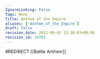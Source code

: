 ```yaml
---
IgnoreLinking: False
Tags: None
Title: Anthem of the Empire
aliases: ['Anthem_of_the_Empire']
draft: False
revision_date: 2012-09-02 13:30:03+00:00
revision_id: 10765
---
```


#REDIRECT [[Battle Anthem]]